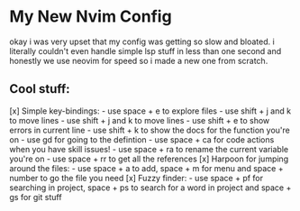 # My New Nvim Config
okay i was very upset that my config was getting so slow and bloated.
i literally couldn't even handle simple lsp stuff in less than one second and 
honestly we use neovim for speed so i made a new one from scratch.

## Cool stuff:
[x] Simple key-bindings:
    - use space + e to explore files
    - use shift + j and k to move lines
    - use shift + j and k to move lines
    - use shift + e to show errors in current line
    - use shift + k to show the docs for the function you're on
    - use gd for going to the defintion 
    - use space + ca for code actions when you have skill issues!
    - use space + ra to rename the current variable you're on
    - use space + rr to get all the references
[x] Harpoon for jumping around the files:
    - use space + a to add, space + m for menu and space + number to go the file you need
[x] Fuzzy finder:
    - use space + pf for searching in project, space + ps to search for a word in project and space + gs for git stuff 
